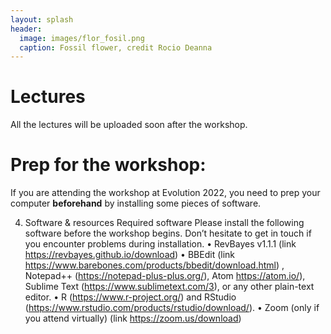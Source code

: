 ```yaml
---
layout: splash
header:
  image: images/flor_fosil.png
  caption: Fossil flower, credit Rocio Deanna
---
```


# Lectures

All the lectures will be uploaded soon after the workshop.


# Prep for the workshop:

If you are attending the workshop at Evolution 2022, you need to prep your computer **beforehand** by installing some pieces of software.

4. Software & resources
Required software
Please install the following software before the workshop begins. Don’t hesitate to get in touch if you encounter problems during installation.
•	RevBayes v1.1.1 (link https://revbayes.github.io/download)
•	BBEdit (link https://www.barebones.com/products/bbedit/download.html) , Notepad++ (https://notepad-plus-plus.org/), Atom https://atom.io/), Sublime Text (https://www.sublimetext.com/3), or any other plain-text editor.
•	R  (https://www.r-project.org/) and RStudio (https://www.rstudio.com/products/rstudio/download/).
•	Zoom (only if you attend virtually) (link https://zoom.us/download)


